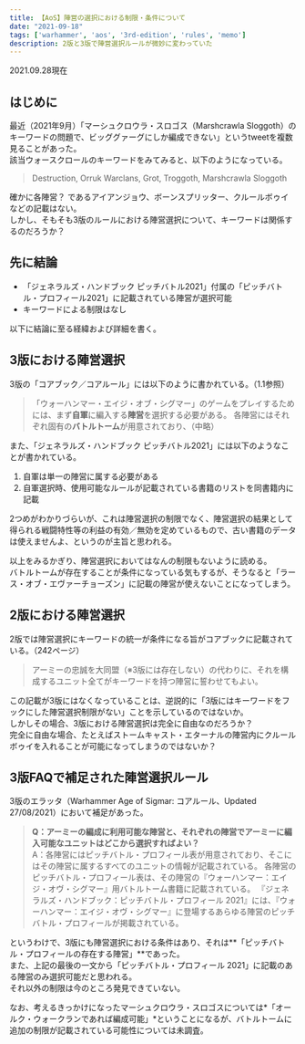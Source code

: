 ```yaml
---
title: 【AoS】陣営の選択における制限・条件について
date: "2021-09-18"
tags: ['warhammer', 'aos', '3rd-edition', 'rules', 'memo']
description: 2版と3版で陣営選択ルールが微妙に変わっていた
---
```


2021.09.28現在

## はじめに
最近（2021年9月）「マーシュクロウラ・スロゴス（Marshcrawla Sloggoth）のキーワードの問題で、ビッググァーグにしか編成できない」というtweetを複数見ることがあった。\
該当ウォースクロールのキーワードをみてみると、以下のようになっている。
> Destruction, Orruk Warclans, Grot, Troggoth, Marshcrawla Sloggoth

確かに各陣営？ であるアイアンジョウ、ボーンスプリッター、クルールボゥイなどの記載はない。\
しかし、そもそも3版のルールにおける陣営選択について、キーワードは関係するのだろうか？

## 先に結論
- 「ジェネラルズ・ハンドブック ピッチバトル2021」付属の「ピッチバトル・プロフィール2021」に記載されている陣営が選択可能
- キーワードによる制限はなし

以下に結論に至る経緯および詳細を書く。

## 3版における陣営選択
3版の「コアブック／コアルール」には以下のように書かれている。（1.1参照）
> 「ウォーハンマー・エイジ・オブ・シグマー」のゲームをプレイするためには、まず**自軍**に編入する**陣営**を選択する必要がある。
> 各陣営にはそれぞれ固有の**バトルトーム**が用意されており、（中略）

また、「ジェネラルズ・ハンドブック ピッチバトル2021」には以下のようなことが書かれている。
1. 自軍は単一の陣営に属する必要がある
2. 自軍選択時、使用可能なルールが記載されている書籍のリストを同書籍内に記載

2つめがわかりづらいが、これは陣営選択の制限でなく、陣営選択の結果として得られる戦闘特性等の利益の有効／無効を定めているもので、古い書籍のデータは使えませんよ、というのが主旨と思われる。

以上をみるかぎり、陣営選択においてはなんの制限もないように読める。\
バトルトームが存在することが条件になっている気もするが、そうなると「ラース・オブ・エヴァーチョーズン」に記載の陣営が使えないことになってしまう。

## 2版における陣営選択
2版では陣営選択にキーワードの統一が条件になる旨がコアブックに記載されている。（242ページ）

> アーミーの忠誠を大同盟（※3版には存在しない）の代わりに、それを構成するユニット全てがキーワードを持つ陣営に誓わせてもよい。

この記載が3版にはなくなっていることは、逆説的に「3版にはキーワードをフックにした陣営選択制限がない」ことを示しているのではないか。\
しかしその場合、3版における陣営選択は完全に自由なのだろうか？\
完全に自由な場合、たとえばストームキャスト・エターナルの陣営内にクルールボゥイを入れることが可能になってしまうのではないか？

## 3版FAQで補足された陣営選択ルール
3版のエラッタ（Warhammer Age of Sigmar: コアルール、Updated 27/08/2021）において補足があった。

> **Q：アーミーの編成に利用可能な陣営と、それぞれの陣営でアーミーに編入可能なユニットはどこから選択すればよい？** \
> A：各陣営にはピッチバトル・プロフィール表が用意されており、そこにはその陣営に属するすべてのユニットの情報が記載されている。
> 各陣営のピッチバトル・プロフィール表は、その陣営の『ウォーハンマー：エイジ・オヴ・シグマー』用バトルトーム書籍に記載されている。
> 『ジェネラルズ・ハンドブック：ピッチバトル・プロフィール 2021』には、『ウォーハンマー：エイジ・オヴ・シグマー』に登場するあらゆる陣営のピッチバトル・プロフィールが掲載されている。

というわけで、3版にも陣営選択における条件はあり、それは**「ピッチバトル・プロフィールの存在する陣営」**であった。\
また、上記の最後の一文から「ピッチバトル・プロフィール 2021」に記載のある陣営のみ選択可能だと思われる。\
それ以外の制限は今のところ発見できていない。

なお、考えるきっかけになったマーシュクロウラ・スロゴスについては*「オールク・ウォークランであれば編成可能」*ということになるが、バトルトームに追加の制限が記載されている可能性については未調査。

<!--
> アーミーが属する陣営を1つ選択しなければならない。自軍内のすべてのユニットは単一の陣営に属していなければならない。
> 自軍を選択する際に使用できるルールを記載している出版物のリストについては、46ページを参照。
-->


